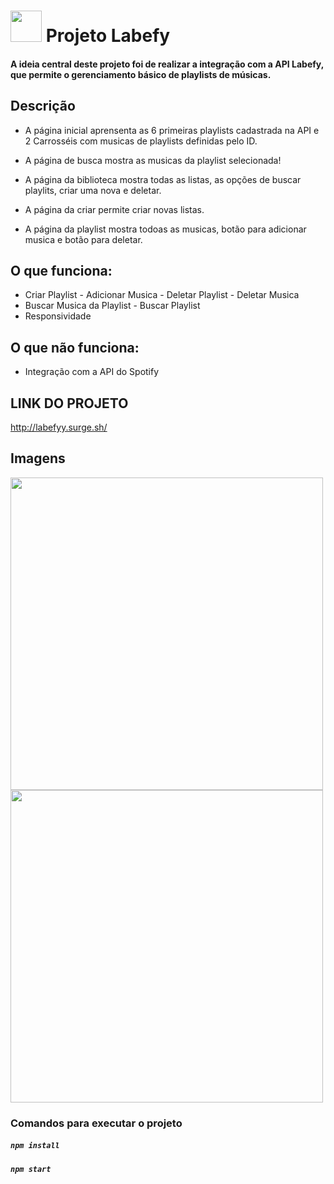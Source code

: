  # <img src="https://user-images.githubusercontent.com/20983673/175794630-7f2aeb9b-c974-41b3-9560-0d1c594cdfeb.png"  width="50" height="50"> Projeto Labefy


#### A ideia central deste projeto foi de realizar a integração com a API Labefy, que permite o gerenciamento básico de playlists de músicas.


## Descrição
* A página inicial aprensenta as 6 primeiras playlists cadastrada na API e 2 Carrosséis com musicas de playlists definidas pelo ID.


* A página de busca mostra as musicas da playlist selecionada!


* A página da biblioteca mostra todas as listas, as opções de buscar playlits, criar uma nova e deletar.


* A página da criar permite criar novas listas.


* A página da playlist mostra todoas as musicas, botão para adicionar musica e botão para deletar.




## O que funciona:

- Criar Playlist - Adicionar Musica - Deletar Playlist - Deletar Musica
- Buscar Musica da Playlist - Buscar Playlist
- Responsividade

## O que não funciona:

- Integração com a API do Spotify

## LINK DO PROJETO

http://labefyy.surge.sh/


## Imagens
 <img src="https://user-images.githubusercontent.com/20983673/175795072-24d3da8b-94e9-426f-8d56-c5083cd32b0b.png"  width="500">  <img src="https://user-images.githubusercontent.com/20983673/175795074-c43c444f-13f6-42e7-858d-6b957b225fe7.png"  width="500"> 



### Comandos para executar o projeto

##### `npm install`
##### `npm start`


